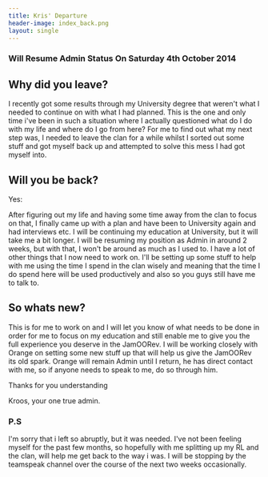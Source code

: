 ```yaml
---
title: Kris' Departure
header-image: index_back.png
layout: single
---
```


### Will Resume Admin Status On Saturday 4th October 2014

## Why did you leave?
 
I recently got some results through my University degree that weren't what I needed to continue on with what I had planned. This is the one and only time i've been in such a situation where I actually questioned what do I do with my life and where do I go from here? For me to find out what my next step was, I needed to leave the clan for a while whilst I sorted out some stuff and got myself back up and attempted to solve this mess I had got myself into.
 
## Will you be back?

Yes:
 
After figuring out my life and having some time away from the clan to focus on that, I finally came up with a plan and have been to University again and had interviews etc. I will be continuing my education at University, but it will take me a bit longer. I will be resuming my position as Admin in around 2 weeks, but with that, I won't be around as much as I used to. I have a lot of other things that I now need to work on. I'll be setting up some stuff to help with me using the time I spend in the clan wisely and meaning that the time I do spend here will be used productively and also so you guys still have me to talk to.
 
## So whats new?
 
This is for me to work on and I will let you know of what needs to be done in order for me to focus on my education and still enable me to give you the full experience you deserve in the JamOORev. I will be working closely with Orange on setting some new stuff up that will help us give the JamOORev its old spark. Orange will remain Admin until I return, he has direct contact with me, so if anyone needs to speak to me, do so through him.
 
Thanks for you understanding

Kroos, your one true admin.

### P.S
 
I'm sorry that i left so abruptly, but it was needed. I've not been feeling myself for the past few months, so hopefully with me splitting up my RL and the clan, will help me get back to the way i was. I will be stopping by the teamspeak channel over the course of the next two weeks occasionally.
